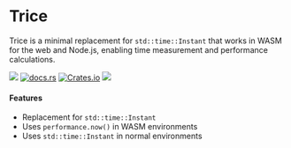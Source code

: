 # Trice

Trice is a minimal replacement for `std::time::Instant` that works in WASM for the web and Node.js, enabling time measurement and performance calculations.

[![](https://img.shields.io/badge/status-stable-ff00bb.svg?style=flat-square)](https://github.com/surrealdb/trice) [![docs.rs](https://img.shields.io/docsrs/trice?style=flat-square)](https://docs.rs/trice/) [![Crates.io](https://img.shields.io/crates/v/trice?style=flat-square)](https://crates.io/crates/trice) [![](https://img.shields.io/badge/license-Apache_License_2.0-00bfff.svg?style=flat-square)](https://github.com/surrealdb/trice) 

#### Features

- Replacement for `std::time::Instant`
- Uses `performance.now()` in WASM environments
- Uses `std::time::Instant` in normal environments
